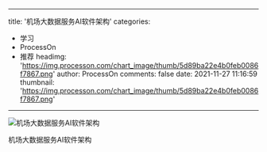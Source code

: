 
---
title: '机场大数据服务AI软件架构'
categories: 
 - 学习
 - ProcessOn
 - 推荐
headimg: 'https://img.processon.com/chart_image/thumb/5d89ba22e4b0feb0086f7867.png'
author: ProcessOn
comments: false
date: 2021-11-27 11:16:59
thumbnail: 'https://img.processon.com/chart_image/thumb/5d89ba22e4b0feb0086f7867.png'
---

<div>   
<img class="thumb" alt="机场大数据服务AI软件架构" src="https://img.processon.com/chart_image/thumb/5d89ba22e4b0feb0086f7867.png" referrerpolicy="no-referrer">
<p>机场大数据服务AI软件架构</p>  
</div>
            